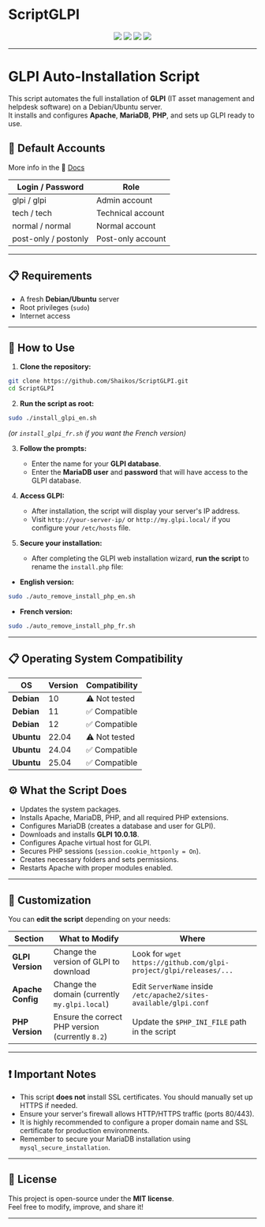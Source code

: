 # ScriptGLPI

<p align="center">
  <img src="https://img.shields.io/badge/Built%20with-Bash-1f425f?style=for-the-badge">
  <img src="https://img.shields.io/badge/License-MIT-green?style=for-the-badge">
  <img src="https://img.shields.io/badge/GLPI-10.0.18-blue?style=for-the-badge">
  <img src="https://img.shields.io/badge/OS-Debian%2FUbuntu-yellow?style=for-the-badge">
</p>

---

# GLPI Auto-Installation Script

This script automates the full installation of **GLPI** (IT asset management and helpdesk software) on a Debian/Ubuntu server.  
It installs and configures **Apache**, **MariaDB**, **PHP**, and sets up GLPI ready to use.

## 🧩 Default Accounts

More info in the 📄 [Docs](https://glpi-install.readthedocs.io/en/latest/install/wizard.html#end-of-installation)

| Login / Password     | Role               |
|----------------------|--------------------|
| glpi / glpi           | Admin account      |
| tech / tech           | Technical account  |
| normal / normal       | Normal account     |
| post-only / postonly  | Post-only account  |

---

## 📋 Requirements

- A fresh **Debian/Ubuntu** server
- Root privileges (`sudo`)
- Internet access

---

## 🚀 How to Use

1. **Clone the repository:**

```bash
git clone https://github.com/Shaikos/ScriptGLPI.git
cd ScriptGLPI
```

2. **Run the script as root:**

```bash
sudo ./install_glpi_en.sh
```
*(or `install_glpi_fr.sh` if you want the French version)*

3. **Follow the prompts:**
   - Enter the name for your **GLPI database**.
   - Enter the **MariaDB user** and **password** that will have access to the GLPI database.

4. **Access GLPI:**
   - After installation, the script will display your server's IP address.
   - Visit `http://your-server-ip/` or `http://my.glpi.local/` if you configure your `/etc/hosts` file.


5. **Secure your installation:**
   - After completing the GLPI web installation wizard, **run the script** to rename the `install.php` file:

- **English version:**

```bash
sudo ./auto_remove_install_php_en.sh
```

- **French version:**

```bash
sudo ./auto_remove_install_php_fr.sh
```

---

## 📋 Operating System Compatibility

| **OS**      | **Version** | **Compatibility**   |
|-------------|-------------|---------------------|
| **Debian**  | 10          | ⚠️ Not tested       |
| **Debian**  | 11          | ✅ Compatible       |
| **Debian**  | 12          | ✅ Compatible       |
| **Ubuntu**  | 22.04       | ⚠️ Not tested       |
| **Ubuntu**  | 24.04       | ✅ Compatible       |
| **Ubuntu**  | 25.04       | ✅ Compatible       |

## ⚙️ What the Script Does

- Updates the system packages.
- Installs Apache, MariaDB, PHP, and all required PHP extensions.
- Configures MariaDB (creates a database and user for GLPI).
- Downloads and installs **GLPI 10.0.18**.
- Configures Apache virtual host for GLPI.
- Secures PHP sessions (`session.cookie_httponly = On`).
- Creates necessary folders and sets permissions.
- Restarts Apache with proper modules enabled.

---

## 🔧 Customization

You can **edit the script** depending on your needs:

| Section               | What to Modify                                                        | Where                                                  |
|------------------------|------------------------------------------------------------------------|--------------------------------------------------------|
| **GLPI Version**       | Change the version of GLPI to download                                | Look for `wget https://github.com/glpi-project/glpi/releases/...` |
| **Apache Config**      | Change the domain (currently `my.glpi.local`)                             | Edit `ServerName` inside `/etc/apache2/sites-available/glpi.conf` |
| **PHP Version**        | Ensure the correct PHP version (currently `8.2`)                      | Update the `$PHP_INI_FILE` path in the script          |

---

## ❗ Important Notes

- This script **does not** install SSL certificates. You should manually set up HTTPS if needed.
- Ensure your server's firewall allows HTTP/HTTPS traffic (ports 80/443).
- It is highly recommended to configure a proper domain name and SSL certificate for production environments.
- Remember to secure your MariaDB installation using `mysql_secure_installation`.

---

## 📜 License

This project is open-source under the **MIT license**.  
Feel free to modify, improve, and share it!

---
